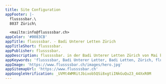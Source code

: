 ```yaml
---
title: Site Configuration
appFooter: |-
  flussssbar.\
  8037 Zürich\

  <mailto:info@flussssbar.ch>
appColor: '#0083CB'
appTitle: flussssbar. - Badi Unterer Letten Zürich
appTitleShort: flussssbar.
appPublisher: flussssbar.
appDescription: flussssbar. in der Badi Unterer Letten Zürich von Mai bis August, jeden Dienstagabend ab 20.15 Uhr.
appKeywords: 'flussssbar, Badi Unterer Letter, Badi Letten, Zürich, flussssbar Zürich'
appImage: 'https://www.flussssbar.ch/images/hero.jpg'
appSitemapUrl: 'https://www.flussssbar.ch'
appGoogleVerification: _UVMt4WMRitJbixob5QSi8xgtiINkGuQu23_44XxR0M
---
```


